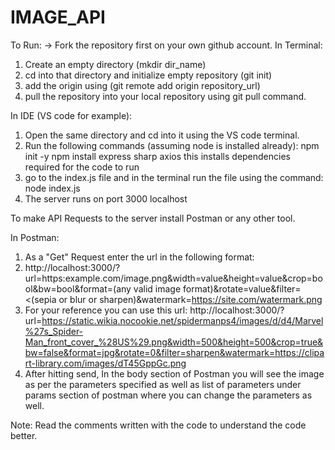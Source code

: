 # IMAGE_API

To Run:
-> Fork the repository first on your own github account.
In Terminal:

1. Create an empty directory (mkdir dir_name)
2. cd into that directory and initialize empty repository (git init)
3. add the origin using (git remote add origin repository_url)
4. pull the repository into your local repository using git pull command.

In IDE (VS code for example):

1. Open the same directory and cd into it using the VS code terminal.
2. Run the following commands (assuming node is installed already):
npm init -y
npm install express sharp axios
this installs dependencies required for the code to run
3. go to the index.js file and in the terminal run the file using the command: node index.js
4. The server runs on port 3000 localhost

To make API Requests to the server install Postman or any other tool.

In Postman:

1. As a "Get" Request enter the url in the following format:
2. http://localhost:3000/?url=https:example.com/image.png&width=value&height=value&crop=bool&bw=bool&format=(any valid image format)&rotate=value&filter=<(sepia or blur or sharpen)&watermark=https://site.com/watermark.png
3. For your reference you can use this url: http://localhost:3000/?url=https://static.wikia.nocookie.net/spidermanps4/images/d/d4/Marvel%27s_Spider-Man_front_cover_%28US%29.png&width=500&height=500&crop=true&bw=false&format=jpg&rotate=0&filter=sharpen&watermark=https://clipart-library.com/images/dT45GppGc.png
4. After hitting send, In the body section of Postman you will see the image as per the parameters specified as well as list of parameters under params section of postman where you can change the parameters as well.

Note: Read the comments written with the code to understand the code better.
